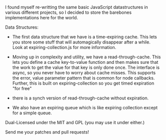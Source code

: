 I found myself re-writting the same basic JavaScript datastructures in various different projects, so I decided to store the barebones implementations here for the world.

Data Structures:

  *  The first data structure that we have is a time-expiring cache. 
  This lets you store some stuff that will automagically disappear after a while. 
  Look at expiring-collection.js for more information.
  
  *  Moving up in complexity and utility, we have a read-through-cache.
  This lets you define a cache key-to-value function and then makes sure that 
  the work to get the value for that key is only done once.
  The interface is async, so you never have to worry about cache misses.
  This supports the error, value parameter pattern that is common for node callbacks.
  Further, this is built on expiring-collection so you get timed expiration "for free"
  
  * there is a synch version of read-through-cache without expiration.
  
  * We also have an expiring queue which is like expiring collection except for a simple queue.
  
  
Dual-Licensed under the MIT and GPL (you may use it under either.)

Send me your patches and pull requests!